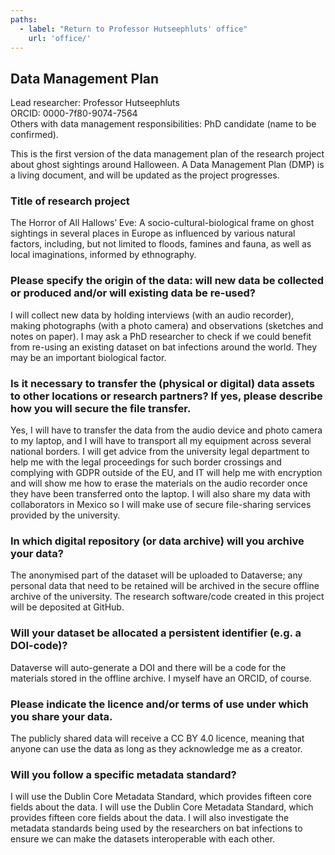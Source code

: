 ```yaml
---
paths:
  - label: "Return to Professor Hutseephluts' office"
    url: 'office/'
---
```


## Data Management Plan

Lead researcher: Professor Hutseephluts\
ORCID: 0000-7f80-9074-7564\
Others with data management responsibilities: PhD candidate (name to be confirmed).

This is the first version of the data management plan of the research project about ghost sightings around Halloween. A Data Management Plan (DMP) is a living document, and will be updated as the project progresses.

### Title of research project

The Horror of All Hallows’ Eve: A socio-cultural-biological frame on ghost sightings in
several places in Europe as influenced by various natural factors, including, but not limited
to floods, famines and fauna, as well as local imaginations, informed by ethnography.

### Please specify the origin of the data: will new data be collected or produced and/or will existing data be re-used?

I will collect new data by holding interviews (with an audio recorder), making photographs
(with a photo camera) and observations (sketches and notes on paper). I may ask a PhD
researcher to check if we could benefit from re-using an existing dataset on bat infections
around the world. They may be an important biological factor.

### Is it necessary to transfer the (physical or digital) data assets to other locations or research partners? If yes, please describe how you will secure the file transfer.

Yes, I will have to transfer the data from the audio device and photo camera to my laptop,
and I will have to transport all my equipment across several national borders. I will get
advice from the university legal department to help me with the legal proceedings for such
border crossings and complying with GDPR outside of the EU, and IT will help me with
encryption and will show me how to erase the materials on the audio recorder once they
have been transferred onto the laptop. I will also share my data with collaborators in
Mexico so I will make use of secure file-sharing services provided by the university.

### In which digital repository (or data archive) will you archive your data?

The anonymised part of the dataset will be uploaded to Dataverse; any personal data that
need to be retained will be archived in the secure offline archive of the university. The
research software/code created in this project will be deposited at GitHub.

### Will your dataset be allocated a persistent identifier (e.g. a DOI-code)?

Dataverse will auto-generate a DOI and there will be a code for the materials stored in the
offline archive. I myself have an ORCID, of course.

### Please indicate the licence and/or terms of use under which you share your data.

The publicly shared data will receive a CC BY 4.0 licence, meaning that anyone can use the
data as long as they acknowledge me as a creator.

### Will you follow a specific metadata standard?

I will use the Dublin Core Metadata Standard, which provides fifteen core fields about the
data. I will use the Dublin Core Metadata Standard, which provides fifteen core fields about
the data. I will also investigate the metadata standards being used by the researchers on bat
infections to ensure we can make the datasets interoperable with each other.
